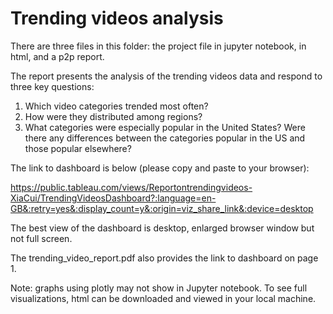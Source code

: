 
# Trending videos analysis 
There are three files in this folder: the project file in jupyter notebook, in html, and a p2p report. 

The report presents the analysis of the trending videos data and respond to three key questions: 

1. Which video categories trended most often?
2. How were they distributed among regions?
3. What categories were especially popular in the United States? Were there any differences between the categories popular in the US and those popular elsewhere?

The link to dashboard is below (please copy and paste to your browser): 

https://public.tableau.com/views/Reportontrendingvideos-XiaCui/TrendingVideosDashboard?:language=en-GB&:retry=yes&:display_count=y&:origin=viz_share_link&:device=desktop 

The best view of the dashboard is desktop, enlarged browser window but not full screen. 

The trending_video_report.pdf also provides the link to dashboard on page 1. 

Note: graphs using plotly may not show in Jupyter notebook. To see full visualizations, html can be downloaded and viewed in your local machine.
